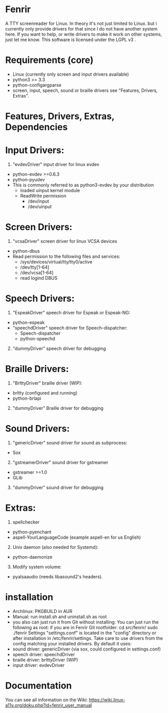 # Fenrir
A TTY screenreader for Linux.
In theory it's not just limited to Linux. but i currently only provide drivers for that since I do not have another system here. If you want to help, or write drivers to make it work on other systems, just let me know.
This software is licensed under the LGPL v3 .

# Requirements (core)
- Linux (currently only screen and input drivers available)
- python3 >= 3.3
- python-configargparse
- screen, input, speech, sound or braille drivers see "Features, Drivers, Extras".

# Features, Drivers, Extras, Dependencies
# Input Drivers:
1. "evdevDriver" input driver for linux evdev
  - python-evdev >=0.6.3
  - python-pyudev
- This is commonly referred to as python3-evdev by your distribution
  - loaded uinput kernel module
  - ReadWrite permission 
    - /dev/input
    - /dev/uinput

# Screen Drivers:
1. "vcsaDriver" screen driver for linux VCSA devices
  - python-dbus
  - Read permission to the following files and services:
    - /sys/devices/virtual/tty/tty0/active
    - /dev/tty[1-64]
    - /dev/vcsa[1-64]
    - read logind DBUS

# Speech Drivers:
1. "EspeakDriver" speech driver for Espeak or Espeak-NG:
  - python-espeak
- "speechdDriver" speech driver for Speech-dispatcher:
  - Speech-dispatcher
  - python-speechd
2. "dummyDriver" speech driver for debugging

# Braille Drivers:
1. "BrlttyDriver" braille driver (WIP):
  - brltty (configured and running)
  - python-brlapi
2. "dummyDriver" Braille driver for debugging

# Sound Drivers:
1. "genericDriver" sound driver for sound as subprocess:
  - Sox
2. "gstreamerDriver" sound driver for gstreamer
  - gstreamer >=1.0
  - GLib
3. "dummyDriver" sound driver for debugging

# Extras:
1. spellchecker
  - python-pyenchant
  - aspell-YourLanguageCode (example aspell-en for us English)
2. Unix daemon (also needed for Systemd):
  - python-daemonize
3. Modify system volume:
  - pyalsaaudio (needs libasound2's headers).

# installation
- Archlinux: PKGBUILD in AUR
- Manual: run install.sh and uninstall.sh as root
- you also can just run it from Git without installing:
You can just run the following as root:
if you are in Fenrir Git rootfolder:
cd src/fenrir/
sudo ./fenrir
Settings "settings.conf" is located in the "config" directory or after installation in /etc/fenrir/settings.
Take care to use drivers from the config matching your installed drivers. 
By default it uses:
- sound driver: genericDriver (via sox, could configured in settings.conf)
- speech driver: speechdDriver
- braille driver: brlttyDriver (WIP)
- input driver: evdevDriver

# Documentation
You can see all information on the Wiki:
https://wiki.linux-a11y.org/doku.php?id=fenrir_user_manual
